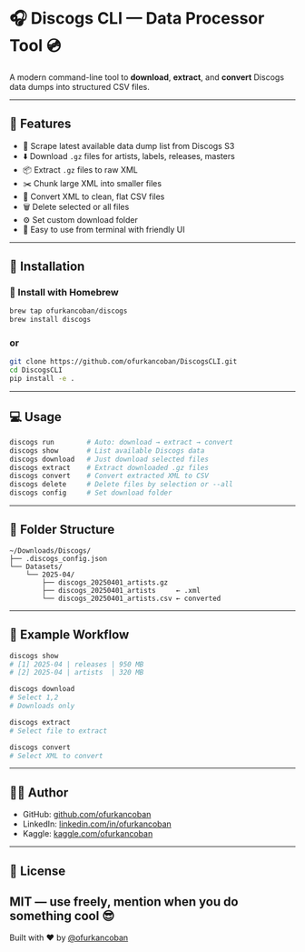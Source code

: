 # 🎧 Discogs CLI — Data Processor Tool 💿
A modern command-line tool to **download**, **extract**, and **convert** Discogs data dumps into structured CSV files.

---

## 🚀 Features

- 🧠 Scrape latest available data dump list from Discogs S3
- ⬇️ Download `.gz` files for artists, labels, releases, masters
- 📦 Extract `.gz` files to raw XML
- ✂️ Chunk large XML into smaller files
- 📄 Convert XML to clean, flat CSV files
- 🗑 Delete selected or all files
- ⚙️ Set custom download folder
- 🧪 Easy to use from terminal with friendly UI

---

## 🧩 Installation

### 🍻 Install with Homebrew
```bash
brew tap ofurkancoban/discogs
brew install discogs
```
### or
```bash
git clone https://github.com/ofurkancoban/DiscogsCLI.git
cd DiscogsCLI
pip install -e .
```

---

## 💻 Usage

```bash
discogs run        # Auto: download → extract → convert
discogs show       # List available Discogs data
discogs download   # Just download selected files
discogs extract    # Extract downloaded .gz files
discogs convert    # Convert extracted XML to CSV
discogs delete     # Delete files by selection or --all
discogs config     # Set download folder
```

---

## 📁 Folder Structure

```
~/Downloads/Discogs/
├── .discogs_config.json
└── Datasets/
    └── 2025-04/
        ├── discogs_20250401_artists.gz
        ├── discogs_20250401_artists     ← .xml
        └── discogs_20250401_artists.csv ← converted
```

---

## 🧠 Example Workflow

```bash
discogs show
# [1] 2025-04 | releases | 950 MB
# [2] 2025-04 | artists  | 320 MB

discogs download
# Select 1,2
# Downloads only

discogs extract
# Select file to extract

discogs convert
# Select XML to convert
```

---

## 🧑‍💻 Author

- GitHub: [github.com/ofurkancoban](https://github.com/ofurkancoban)
- LinkedIn: [linkedin.com/in/ofurkancoban](https://linkedin.com/in/ofurkancoban)
- Kaggle: [kaggle.com/ofurkancoban](https://www.kaggle.com/ofurkancoban)

---

## 📜 License

MIT — use freely, mention when you do something cool 😎
---

Built with ❤️ by [@ofurkancoban](https://github.com/ofurkancoban)
